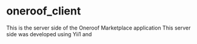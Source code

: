 # oneroof_client
This is the server side of the Oneroof Marketplace application
This server side was developed using Yii1 and 
